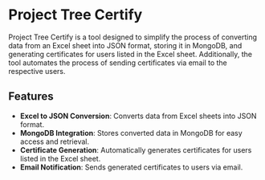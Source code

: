 # Project Tree Certify

Project Tree Certify is a tool designed to simplify the process of converting data from an Excel sheet into JSON format, storing it in MongoDB, and generating certificates for users listed in the Excel sheet. Additionally, the tool automates the process of sending certificates via email to the respective users.

## Features

- **Excel to JSON Conversion**: Converts data from Excel sheets into JSON format.
- **MongoDB Integration**: Stores converted data in MongoDB for easy access and retrieval.
- **Certificate Generation**: Automatically generates certificates for users listed in the Excel sheet.
- **Email Notification**: Sends generated certificates to users via email.
